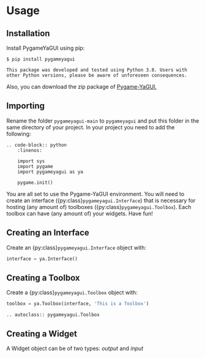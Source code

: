 # Usage

## Installation

Install PygameYaGUI using pip:

```console
$ pip install pygameyagui
```
```{admonition} About Python version
This package was developed and tested using Python 3.8. Users with other Python versions, please be aware of unforeseen consequences.
```

Also, you can download the zip package of [Pygame-YaGUI.](https://github.com/alxndremaciel/pygameyagui/archive/refs/heads/main.zip)

## Importing

Rename the folder `pygameyagui-main` to `pygameyagui` and put this folder in the same directory of your project. In your project you need to add the following:

```{eval-rst}
.. code-block:: python
    :linenos:

    import sys
    import pygame
    import pygameyagui as ya

    pygame.init()
```

You are all set to use the Pygame-YaGUI environment. You will need to create an interface ({py:class}`pygameyagui.Interface`) that is necessary for hosting (any amount of) toolboxes ({py:class}`pygameyagui.Toolbox`). Each toolbox can have (any amount of) your widgets. Have fun!

## Creating an Interface

Create an {py:class}`pygameyagui.Interface` object with:
```python
interface = ya.Interface()
```
## Creating a Toolbox

Create a {py:class}`pygameyagui.Toolbox` object with:

```python
toolbox = ya.Toolbox(interface, 'This is a Toolbox')
```
 
```{eval-rst}
.. autoclass:: pygameyagui.Toolbox
``` 
## Creating a Widget

A Widget object can be of two types: _output_ and _input_